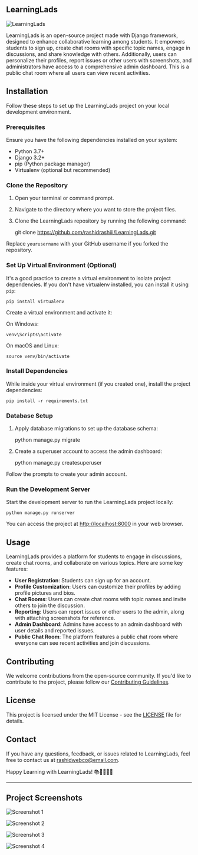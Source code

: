 LearningLads
------------
![LearningLads](https://socialify.git.ci/rashidrashiii/learninglads/image?language=1&name=1&owner=1&stargazers=1&theme=Light)



LearningLads is an open-source project made with Django framework, designed to enhance collaborative learning among students. It empowers students to sign up, create chat rooms with specific topic names, engage in discussions, and share knowledge with others. Additionally, users can personalize their profiles, report issues or other users with screenshots, and administrators have access to a comprehensive admin dashboard. This is a public chat room where all users can view recent activities.

Installation
------------

Follow these steps to set up the LearningLads project on your local development environment.

### Prerequisites

Ensure you have the following dependencies installed on your system:

*   Python 3.7+
*   Django 3.2+
*   pip (Python package manager)
*   Virtualenv (optional but recommended)

### Clone the Repository

1.  Open your terminal or command prompt.
2.  Navigate to the directory where you want to store the project files.
3.  Clone the LearningLads repository by running the following command:

    git clone https://github.com/rashidrashiii/LearningLads.git

Replace `yourusername` with your GitHub username if you forked the repository.

### Set Up Virtual Environment (Optional)

It's a good practice to create a virtual environment to isolate project dependencies. If you don't have virtualenv installed, you can install it using `pip`:

    pip install virtualenv

Create a virtual environment and activate it:

On Windows:

    venv\Scripts\activate

On macOS and Linux:

    source venv/bin/activate

### Install Dependencies

While inside your virtual environment (if you created one), install the project dependencies:

    pip install -r requirements.txt

### Database Setup

1.  Apply database migrations to set up the database schema:

    python manage.py migrate

2.  Create a superuser account to access the admin dashboard:

    python manage.py createsuperuser

Follow the prompts to create your admin account.

### Run the Development Server

Start the development server to run the LearningLads project locally:

    python manage.py runserver

You can access the project at [http://localhost:8000](http://localhost:8000) in your web browser.

Usage
-----

LearningLads provides a platform for students to engage in discussions, create chat rooms, and collaborate on various topics. Here are some key features:

*   **User Registration**: Students can sign up for an account.
*   **Profile Customization**: Users can customize their profiles by adding profile pictures and bios.
*   **Chat Rooms**: Users can create chat rooms with topic names and invite others to join the discussion.
*   **Reporting**: Users can report issues or other users to the admin, along with attaching screenshots for reference.
*   **Admin Dashboard**: Admins have access to an admin dashboard with user details and reported issues.
*   **Public Chat Room**: The platform features a public chat room where everyone can see recent activities and join discussions.

Contributing
------------

We welcome contributions from the open-source community. If you'd like to contribute to the project, please follow our [Contributing Guidelines](CONTRIBUTING.md).

License
-------

This project is licensed under the MIT License - see the [LICENSE](LICENSE) file for details.

Contact
-------

If you have any questions, feedback, or issues related to LearningLads, feel free to contact us at [rashidwebco@email.com](mailto:rashidwebco@email.com).

Happy Learning with LearningLads! 📚👨‍🎓👩‍🎓

* * *



Project Screenshots
-------------------

![Screenshot 1](https://ibb.co/g37Mw7k)

![Screenshot 2](https://ibb.co/qB9w0Nf)

![Screenshot 3](https://ibb.co/GxW7ZRz)

![Screenshot 4](https://ibb.co/Pg5JRCy)

